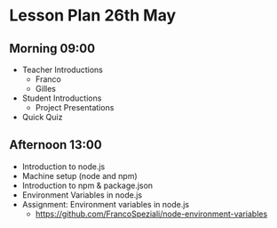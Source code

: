 # Lesson Plan 26th May


## Morning 09:00

+ Teacher Introductions
    - Franco
    - Gilles
+ Student Introductions
    + Project Presentations
+ Quick Quiz


## Afternoon 13:00

+ Introduction to node.js
+ Machine setup (node and npm)
+ Introduction to npm & package.json
+ Environment Variables in node.js
+ Assignment: Environment variables in node.js
    - https://github.com/FrancoSpeziali/node-environment-variables
